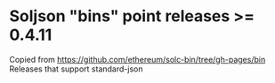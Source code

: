 # Soljson "bins" point releases  >= 0.4.11

Copied from https://github.com/ethereum/solc-bin/tree/gh-pages/bin
Releases that support standard-json


